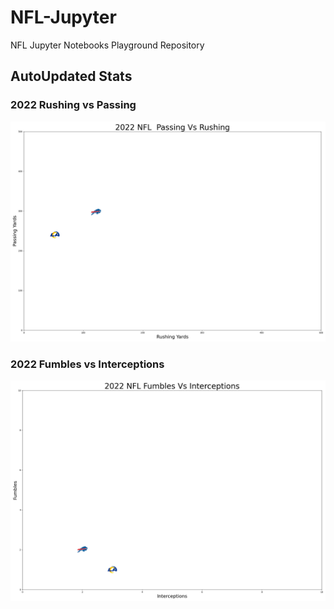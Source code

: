 # NFL-Jupyter

NFL Jupyter Notebooks Playground Repository

## AutoUpdated Stats

### 2022 Rushing vs Passing

![Rushing Vs Passing Yards Stats](RushingvsPassingYards.png)

### 2022 Fumbles vs Interceptions

![Fumbles vs Interceptionss](FumblesInt.png)
